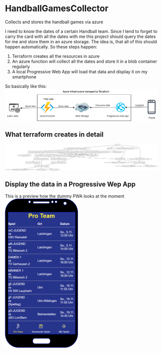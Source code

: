 # HandballGamesCollector
Collects and stores the handball games via azure

I need to know the dates of a certain Handball team.
Since I tend to forget to carry the card with all the dates with me this project should query the dates for me and store them in an azure storage.
The idea is, that all of this should happen automatically.
So these steps happen:

1. Terraform creates all the resources in azure
2. An azure function will collect all the dates and store it in a blob container regularly
3. A local Progressive Web App will load that data and display it on my smartphone

So basically like this:
![Workflow graph](./workflow.png)

## What terraform creates in detail

![Terraform graph](./terraform_resources.svg)

## Display the data in a Progressive Wep App

This is a preview how the dummy PWA looks at the moment    
![PWA](./pwa.png)
